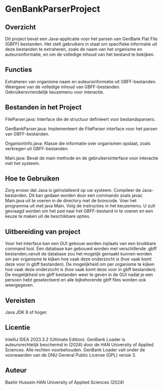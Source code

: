 # GenBankParserProject

## Overzicht
Dit project bevat een Java-applicatie voor het parsen van GenBank Flat File (GBFF) bestanden. Het stelt gebruikers in staat om specifieke informatie uit deze bestanden te extraheren, zoals de naam van het organisme en auteursinformatie, en om de volledige inhoud van het bestand te bekijken.

## Functies
Extraheren van organisme naam en auteursinformatie uit GBFF-bestanden.
Weergave van de volledige inhoud van GBFF-bestanden.
Gebruikersvriendelijk keuzemenu voor interactie.

## Bestanden in het Project
FileParser.java: Interface die de structuur definieert voor bestandsparsers.

GenBankParser.java: Implementeert de FileParser interface voor het parsen van GBFF-bestanden.

OrganismInfo.java: Klasse die informatie over organismen opslaat, zoals verkregen uit GBFF-bestanden.

Main.java: Bevat de main methode en de gebruikersinterface voor interactie met het systeem.

## Hoe te Gebruiken
Zorg ervoor dat Java is geïnstalleerd op uw systeem.
Compileer de Java-bestanden. Dit kan gedaan worden door een commando zoals javac Main.java uit te voeren in de directory met de broncode.
Voer het programma uit met java Main.
Volg de instructies in het keuzemenu. U zult gevraagd worden om het pad naar het GBFF-bestand in te voeren en een keuze te maken uit de beschikbare opties.

## Uitbereiding van project
Voor het interface kan een GUI gebouw worden inplaats van een bruikbare command tool. 
Een database kan gebouwd worden met verschillende .gbff bestanden,vanuit de database zou het mogelijk gemaakt kunnen worden om per organisme te kijken hoe vaak deze onderzocht is (hoe vaak komt deze voor in gbff bestanden).
De mogelijkheid om per organisme te kijken hoe vaak deze onderzocht is (hoe vaak komt deze voor in gbff bestanden).
De mogelijkheid om gbff bestanden weer te geven in de GUI nadat je een persoon hebt geselecteerd en alle bijbehorende gbff files worden ook weergegeven. 


## Vereisten
Java JDK 8 of hoger.

## Licentie
IntelliJ IDEA 2023.3.2 (Ultimate Edition).
GenBank Loader is auteursrechtelijk beschermd in (2024) door de HAN University of Applied Sciences. Alle rechten voorbehouden.
GenBank Loader valt onder de voorwaarden van de GNU General Public License (GPL) versie 3.

## Auteur
Bashir Hussein
HAN University of Applied Sciences (2024)
